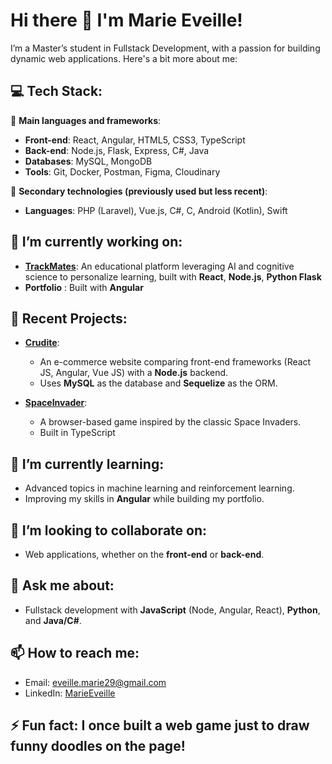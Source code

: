 # Hi there 👋 I'm Marie Eveille!

I’m a Master’s student in Fullstack Development, with a passion for building dynamic web applications. Here's a bit more about me:

## 💻 Tech Stack:

🔹 **Main languages and frameworks**:
- **Front-end**: React, Angular, HTML5, CSS3, TypeScript
- **Back-end**: Node.js, Flask, Express, C#, Java
- **Databases**: MySQL, MongoDB
- **Tools**: Git, Docker, Postman, Figma, Cloudinary

🔸 **Secondary technologies (previously used but less recent)**:
- **Languages**: PHP (Laravel), Vue.js, C#, C, Android (Kotlin), Swift

    
## 🔭 I’m currently working on:
  - **[TrackMates](https://github.com/MarieEveille/Trackmates)**: An educational platform leveraging AI and cognitive science to personalize learning, built with **React**, **Node.js**, **Python Flask**
  - **Portfolio** : Built with **Angular**

## 📂 Recent Projects:

- **[Crudite](https://github.com/thomasGarau/Crudite)**:
  - An e-commerce website comparing front-end frameworks (React JS, Angular, Vue JS) with a **Node.js** backend.
  - Uses **MySQL** as the database and **Sequelize** as the ORM.

- **[SpaceInvader](https://github.com/MarieEveille/SpaceInvader)**:
  - A browser-based game inspired by the classic Space Invaders.
  - Built in TypeScript


## 🌱 I’m currently learning: 
  - Advanced topics in machine learning and reinforcement learning.
  - Improving my skills in **Angular** while building my portfolio.

## 👯 I’m looking to collaborate on:
  - Web applications, whether on the **front-end** or **back-end**.

## 💬 Ask me about:
  - Fullstack development with **JavaScript** (Node, Angular, React), **Python**, and **Java/C#**.

## 📫 How to reach me:
  - Email: [eveille.marie29@gmail.com](mailto:eveille.marie29@gmail.com)
  - LinkedIn: [MarieEveille](https://www.linkedin.com/in/marie-eveill%C3%A9-5401a0202/)

## ⚡ Fun fact: I once built a web game just to draw funny doodles on the page!
